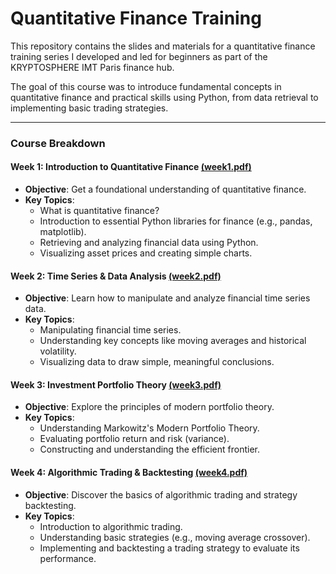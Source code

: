 # Quantitative Finance Training

This repository contains the slides and materials for a quantitative finance training series I developed and led for beginners as part of the KRYPTOSPHERE IMT Paris finance hub.

The goal of this course was to introduce fundamental concepts in quantitative finance and practical skills using Python, from data retrieval to implementing basic trading strategies.

---

### **Course Breakdown**

#### **Week 1: Introduction to Quantitative Finance** [(week1.pdf)](https://github.com/samatar-aberkane/formation-quantitative-finance/blob/334dd2dad3bfcb5cc75d1c53e73de94cebdd2237/Slides/week1.pdf)

* **Objective**: Get a foundational understanding of quantitative finance.
* **Key Topics**:
    * What is quantitative finance?
    * Introduction to essential Python libraries for finance (e.g., pandas, matplotlib).
    * Retrieving and analyzing financial data using Python.
    * Visualizing asset prices and creating simple charts.

#### **Week 2: Time Series & Data Analysis** [(week2.pdf)](https://github.com/samatar-aberkane/formation-quantitative-finance/blob/334dd2dad3bfcb5cc75d1c53e73de94cebdd2237/Slides/week2.pdf)

* **Objective**: Learn how to manipulate and analyze financial time series data.
* **Key Topics**:
    * Manipulating financial time series.
    * Understanding key concepts like moving averages and historical volatility.
    * Visualizing data to draw simple, meaningful conclusions.

#### **Week 3: Investment Portfolio Theory** [(week3.pdf)](https://github.com/samatar-aberkane/formation-quantitative-finance/blob/334dd2dad3bfcb5cc75d1c53e73de94cebdd2237/Slides/week3.pdf)

* **Objective**: Explore the principles of modern portfolio theory.
* **Key Topics**:
    * Understanding Markowitz's Modern Portfolio Theory.
    * Evaluating portfolio return and risk (variance).
    * Constructing and understanding the efficient frontier.

#### **Week 4: Algorithmic Trading & Backtesting** [(week4.pdf)](https://github.com/samatar-aberkane/formation-quantitative-finance/blob/334dd2dad3bfcb5cc75d1c53e73de94cebdd2237/Slides/week4.pdf)

* **Objective**: Discover the basics of algorithmic trading and strategy backtesting.
* **Key Topics**:
    * Introduction to algorithmic trading.
    * Understanding basic strategies (e.g., moving average crossover).
    * Implementing and backtesting a trading strategy to evaluate its performance.
